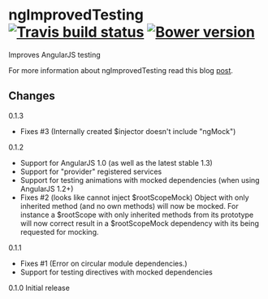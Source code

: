 # ngImprovedTesting &nbsp;[![Travis build status](https://travis-ci.org/evangalen/ng-improved-testing.png?branch=master)](https://travis-ci.org/evangalen/ng-improved-testing)&nbsp;[![Bower version](https://badge.fury.io/bo/ng-improved-testing.svg)](http://badge.fury.io/bo/ng-improved-testing)

Improves AngularJS testing

For more information about ngImprovedTesting read this blog [post](http://blog.jdriven.com/2014/07/ng-improved-testing-mock-testing-for-angularjs-made-easy/).

Changes
-------
0.1.3
 - Fixes #3 (Internally created $injector doesn't include "ngMock")

0.1.2
 - Support for AngularJS 1.0 (as well as the latest stable 1.3)
 - Support for "provider" registered services
 - Support for testing animations with mocked dependencies (when using AngularJS 1.2+)
 - Fixes #2 (looks like cannot inject $rootScopeMock)
   Object with only inherited method (and no own methods) will now be mocked.
   For instance a $rootScope with only inherited methods from its prototype will now correct result in a $rootScopeMock
   dependency with its being requested for mocking.

0.1.1
 - Fixes #1 (Error on circular module dependencies.)
 - Support for testing directives with mocked dependencies

0.1.0 Initial release
